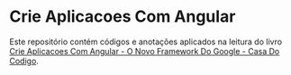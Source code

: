 # Crie Aplicacoes Com Angular

Este repositório contém códigos e anotações aplicados na leitura do livro [Crie Aplicacoes Com Angular - O Novo Framework Do Google - Casa Do Codigo](https://www.casadocodigo.com.br/products/livro-angular).
